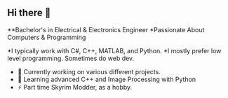 ## Hi there 👋

**Bachelor's in Electrical & Electronics Engineer
*Passionate About Computers & Programming

*I typically work with C#, C++, MATLAB, and Python.
*I mostly prefer low level programming. Sometimes do web dev.

- 🔭 Currently working on various different projects.
- 🌱 Learning advanced C++ and Image Processing with Python
- ⚡ Part time Skyrim Modder, as a hobby.
